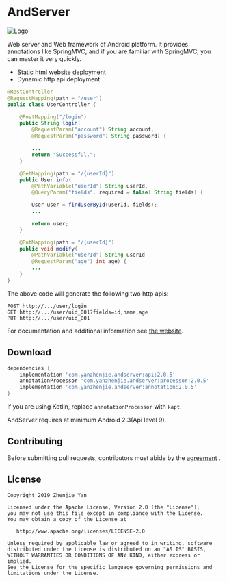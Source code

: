 # AndServer

![Logo](./images/logo.svg)

Web server and Web framework of Android platform. It provides annotations like SpringMVC, and if you are familiar with SpringMVC, you can master it very quickly.

- Static html website deployment
- Dynamic http api deployment

```java
@RestController
@RequestMapping(path = "/user")
public class UserController {

    @PostMapping("/login")
    public String login(
        @RequestParam("account") String account,
        @RequestParam("password") String password) {

        ...
        return "Successful.";
    }

    @GetMapping(path = "/{userId}")
    public User info(
        @PathVariable("userId") String userId,
        @QueryParam("fields", required = false) String fields) {

        User user = findUserById(userId, fields);
        ...

        return user;
    }

    @PutMapping(path = "/{userId}")
    public void modify(
        @PathVariable("userId") String userId
        @RequestParam("age") int age) {
        ...
    }
}
```

The above code will generate the following two http apis:

```text
POST http://.../user/login
GET http://.../user/uid_001?fields=id,name,age
PUT http://.../user/uid_001
```

For documentation and additional information see [the website](https://www.yanzhenjie.com/AndServer).

## Download

```groovy
dependencies {
    implementation 'com.yanzhenjie.andserver:api:2.0.5'
    annotationProcessor 'com.yanzhenjie.andserver:processor:2.0.5'
    implementation 'com.yanzhenjie.andserver:annotation:2.0.5'
}
```

If you are using Kotlin, replace `annotationProcessor` with `kapt`.

AndServer requires at minimum Android 2.3(Api level 9).

## Contributing

Before submitting pull requests, contributors must abide by the [agreement](./CONTRIBUTING.md) .

## License

```text
Copyright 2019 Zhenjie Yan

Licensed under the Apache License, Version 2.0 (the "License");
you may not use this file except in compliance with the License.
You may obtain a copy of the License at

   http://www.apache.org/licenses/LICENSE-2.0

Unless required by applicable law or agreed to in writing, software
distributed under the License is distributed on an "AS IS" BASIS,
WITHOUT WARRANTIES OR CONDITIONS OF ANY KIND, either express or implied.
See the License for the specific language governing permissions and
limitations under the License.
```
